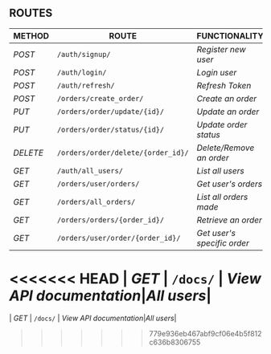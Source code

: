 ## ROUTES
| METHOD | ROUTE | FUNCTIONALITY |ACCESS|
| ------- | ----- | ------------- | ------------- |
| *POST* | ```/auth/signup/``` | _Register new user_| _All users_|
| *POST* | ```/auth/login/``` | _Login user_|_All users_|
| *POST* | ```/auth/refresh/``` | _Refresh Token_|_All users_|
| *POST* | ```/orders/create_order/``` | _Create an order_|_All users_|
| *PUT* | ```/orders/order/update/{id}/``` | _Update an order_|_All users_|
| *PUT* | ```/orders/order/status/{id}/``` | _Update order status_|_Superuser_|
| *DELETE* | ```/orders/order/delete/{order_id}/``` | _Delete/Remove an order_ |_All users_|
| *GET* | ```/auth/all_users/``` | _List all users_|_All users_|
| *GET* | ```/orders/user/orders/``` | _Get user's orders_|_All users_|
| *GET* | ```/orders/all_orders/``` | _List all orders made_|_Superuser_|
| *GET* | ```/orders/orders/{order_id}/``` | _Retrieve an order_|_Superuser_|
| *GET* | ```/orders/user/order/{order_id}/``` | _Get user's specific order_|                          
<<<<<<< HEAD
| *GET* | ```/docs/``` | _View API documentation_|_All users_|
=======
| *GET* | ```/docs/``` | _View API documentation_|_All users_|
>>>>>>> 779e936eb467abf9cf06e4b5f812c636b8306755
